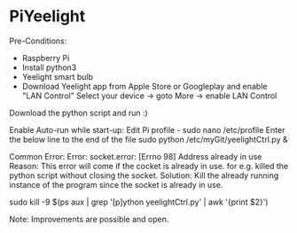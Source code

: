 PiYeelight
===========
Pre-Conditions:
  - Raspberry Pi
  - Install python3
  - Yeelight smart bulb
  - Download Yeelight app from Apple Store or Googleplay and enable "LAN Control"
    Select your device -> goto More -> enable LAN Control

Download the python script and run :)

Enable Auto-run while start-up:
   Edit Pi profile - sudo nano /etc/profile
   Enter the below line to the end of the file
   sudo python /etc/myGit/yeelightCtrl.py &

Common Error:
Error: socket.error: [Errno 98] Address already in use
Reason: This error will come if the cocket is already in use. for e.g. killed the python script without closing the socket.
Solution: Kill the already running instance of the program since the socket is already in use.

sudo kill -9 $(ps aux | grep '[p]ython yeelightCtrl.py' | awk '{print $2}')


Note: Improvements are possible and open.
